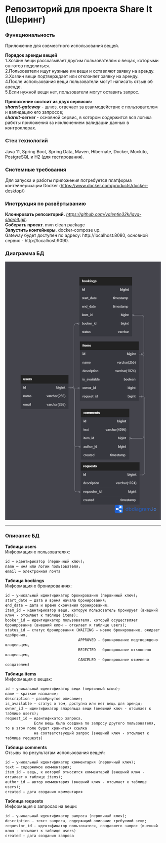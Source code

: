 # Репозиторий для проекта Share It (Шеринг)

### Функциональность ###
Приложение для совместного использования вещей. 

**Порядок аренды вещей**  
1.Хозяин вещи рассказывает другим пользователям о вещах, которыми он готов поделиться.  
2.Пользователи ищут нужные им вещи и оставляют заявку на аренду.  
3.Хозяин вещи подтверждает или отклоняет заявку на аренду.  
4.После использования вещи пользователи могут написать отзыв об аренде.  
5.Если нужной вещи нет, пользователи могут оставить запрос. 

**Приложение состоит из двух сервисов:**  
***shareit-gateway*** - шлюз, отвечает за взаимодействие с пользователем и валидацию его запросов;  
***shareit-server*** - основной сервис, в котором содержится вся логика работы приложения за исключением валидации данных в контроллерах.

### Стек технологий ### 
Java 11, Spring Boot, Spring Data, Maven, Hibernate, Docker, Mockito, PostgreSQL и H2 (для тестирования).

### Системные требования ###
Для запуска и работы приложения потребуется платформа контейнеризации Docker (https://www.docker.com/products/docker-desktop/)

### Инструкция по развёртыванию ### 
**Клонировать репозиторий.** *https://github.com/valentin32k/java-shareit.git*.  
**Соберать проект.** mvn clean package  
**Запустить контейнеры.** docker-compose up.  
Gateway будет доступен по адресу: http://localhost:8080, основной сервис - http://localhost:9090.
### Диаграмма БД

<img src="shareItDiagramm.png">  
  
------ 
### Описание БД

**Таблица users**  
Информация о пользователях:

    id — идентификатор (первичный ключ);
    name — имя или логин пользователя;
    email — электронная почта

**Таблица bookings**  
Информация о бронированиях:

    id — уникальный идентификатор бронирования (первичный ключ);
    start_date — дата и время начала бронирования;
    end_date — дата и время окончания бронирования;
    item_id — идентификатор вещи, которую пользователь бронирует (внешний ключ - отсылает к таблице items);
    booker_id — идентификатор пользователя, который осуществляет бронирование (внешний ключ - отсылает к таблице users);
    status_id — статус бронирования (WAITING — новое бронирование, ожидает одобрения, 
                                     APPROVED — бронирование подтверждено владельцем, 
                                     REJECTED — бронирование отклонено владельцем, 
                                     CANCELED — бронирование отменено создателем)
    
**Таблица items**  
Информация о вещах:

    id — уникальный идентификатор вещи (первичный ключ);
    name — краткое название;
    description — развёрнутое описание;
    is_available — статус о том, доступна или нет вещь для аренды;
    owner_id — идентификатор владельца вещи (внешний ключ - отсылает к таблице users);
    request_id — идентификатор запроса. 
                 Если вещь была создана по запросу другого пользователя, то в этом поле будет храниться ссылка 
                 на соответствующий запрос (внешний ключ - отсылает к таблице requests)

**Таблица comments**  
Отзывы по результатам использования вещей:

    id — уникальный идентификатор комментария (первичный ключ);
    text — содержимое комментария;
    item_id — вещь, к которой относится комментарий (внешний ключ - отсылает к таблице items);
    author_id — автор комментария (внешний ключ - отсылает к таблице users);
    created — дата создания комментария

**Таблица requests**  
Информация о запросах на вещи:

    id — уникальный идентификатор запроса (первичный ключ);
    description — текст запроса, содержащий описание требуемой вещи;
    requestor_id — идентификатор пользователя, создавшего запрос (внешний ключ - отсылает к таблице users)
    created — дата создания запроса